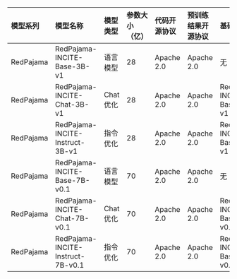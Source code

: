 |模型系列|模型名称|模型类型|参数大小（亿）|代码开源协议|预训练结果开源协议 |基础模型|
|:----|:----|:----|:----|:----|:----|:----|
|RedPajama|RedPajama-INCITE-Base-3B-v1|语言模型|28|Apache 2.0|Apache 2.0|无|
|RedPajama|RedPajama-INCITE-Chat-3B-v1|Chat优化|28|Apache 2.0|Apache 2.0|RedPajama-INCITE-Base-3B-v1|
|RedPajama|RedPajama-INCITE-Instruct-3B-v1|指令优化|28|Apache 2.0|Apache 2.0|RedPajama-INCITE-Base-3B-v1|
|RedPajama|RedPajama-INCITE-Base-7B-v0.1|语言模型|70|Apache 2.0|Apache 2.0|无|
|RedPajama|RedPajama-INCITE-Chat-7B-v0.1|Chat优化|70|Apache 2.0|Apache 2.0|RedPajama-INCITE-Base-7B-v0.1|
|RedPajama|RedPajama-INCITE-Instruct-7B-v0.1|指令优化|70|Apache 2.0|Apache 2.0|RedPajama-INCITE-Base-7B-v0.1|
